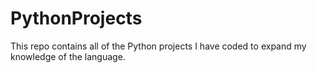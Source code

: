 # PythonProjects
This repo contains all of the Python projects I have coded to expand my knowledge of the language.
